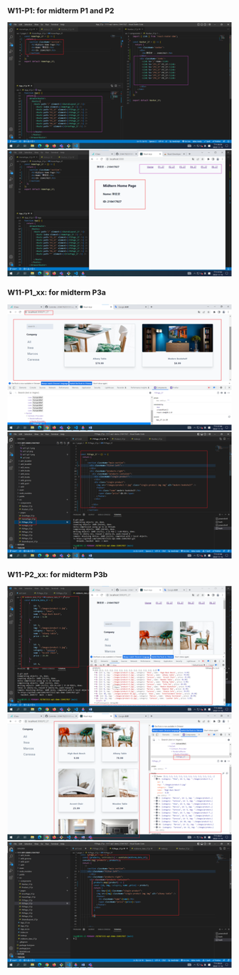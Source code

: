 ### W11-P1: for midterm P1 and P2

![](w11-p1.png)
![](w11-p1-1.png)

### W11-P1_xx: for midterm P3a

![](w11-p2-1.png)
![](w11-p2-2.png)

### W11-P2_xx: for midterm P3b



![](w11-p3.png)
![](w11-p3-1.png)
![](w11-p3-2.png)